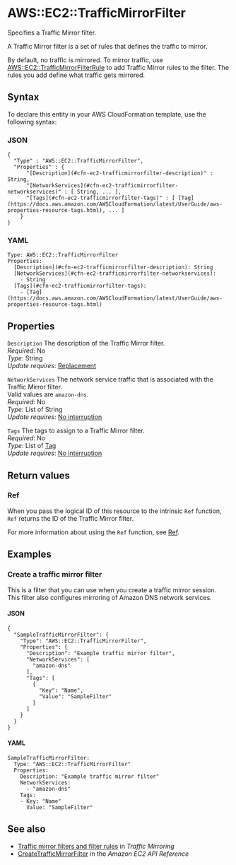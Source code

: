 # AWS::EC2::TrafficMirrorFilter<a name="aws-resource-ec2-trafficmirrorfilter"></a>

Specifies a Traffic Mirror filter\.

A Traffic Mirror filter is a set of rules that defines the traffic to mirror\.

By default, no traffic is mirrored\. To mirror traffic, use [AWS::EC2::TrafficMirrorFilterRule](https://docs.aws.amazon.com/AWSCloudFormation/latest/UserGuide/aws-resource-ec2-trafficmirrorfilterrule.html) to add Traffic Mirror rules to the filter\. The rules you add define what traffic gets mirrored\.

## Syntax<a name="aws-resource-ec2-trafficmirrorfilter-syntax"></a>

To declare this entity in your AWS CloudFormation template, use the following syntax:

### JSON<a name="aws-resource-ec2-trafficmirrorfilter-syntax.json"></a>

```
{
  "Type" : "AWS::EC2::TrafficMirrorFilter",
  "Properties" : {
      "[Description](#cfn-ec2-trafficmirrorfilter-description)" : String,
      "[NetworkServices](#cfn-ec2-trafficmirrorfilter-networkservices)" : [ String, ... ],
      "[Tags](#cfn-ec2-trafficmirrorfilter-tags)" : [ [Tag](https://docs.aws.amazon.com/AWSCloudFormation/latest/UserGuide/aws-properties-resource-tags.html), ... ]
    }
}
```

### YAML<a name="aws-resource-ec2-trafficmirrorfilter-syntax.yaml"></a>

```
Type: AWS::EC2::TrafficMirrorFilter
Properties: 
  [Description](#cfn-ec2-trafficmirrorfilter-description): String
  [NetworkServices](#cfn-ec2-trafficmirrorfilter-networkservices): 
    - String
  [Tags](#cfn-ec2-trafficmirrorfilter-tags): 
    - [Tag](https://docs.aws.amazon.com/AWSCloudFormation/latest/UserGuide/aws-properties-resource-tags.html)
```

## Properties<a name="aws-resource-ec2-trafficmirrorfilter-properties"></a>

`Description`  <a name="cfn-ec2-trafficmirrorfilter-description"></a>
The description of the Traffic Mirror filter\.  
*Required*: No  
*Type*: String  
*Update requires*: [Replacement](https://docs.aws.amazon.com/AWSCloudFormation/latest/UserGuide/using-cfn-updating-stacks-update-behaviors.html#update-replacement)

`NetworkServices`  <a name="cfn-ec2-trafficmirrorfilter-networkservices"></a>
The network service traffic that is associated with the Traffic Mirror filter\.  
Valid values are `amazon-dns`\.  
*Required*: No  
*Type*: List of String  
*Update requires*: [No interruption](https://docs.aws.amazon.com/AWSCloudFormation/latest/UserGuide/using-cfn-updating-stacks-update-behaviors.html#update-no-interrupt)

`Tags`  <a name="cfn-ec2-trafficmirrorfilter-tags"></a>
The tags to assign to a Traffic Mirror filter\.  
*Required*: No  
*Type*: List of [Tag](https://docs.aws.amazon.com/AWSCloudFormation/latest/UserGuide/aws-properties-resource-tags.html)  
*Update requires*: [No interruption](https://docs.aws.amazon.com/AWSCloudFormation/latest/UserGuide/using-cfn-updating-stacks-update-behaviors.html#update-no-interrupt)

## Return values<a name="aws-resource-ec2-trafficmirrorfilter-return-values"></a>

### Ref<a name="aws-resource-ec2-trafficmirrorfilter-return-values-ref"></a>

When you pass the logical ID of this resource to the intrinsic `Ref` function, `Ref` returns the ID of the Traffic Mirror filter\.

For more information about using the `Ref` function, see [Ref](https://docs.aws.amazon.com/AWSCloudFormation/latest/UserGuide/intrinsic-function-reference-ref.html)\.

## Examples<a name="aws-resource-ec2-trafficmirrorfilter--examples"></a>

### Create a traffic mirror filter<a name="aws-resource-ec2-trafficmirrorfilter--examples--Create_a_traffic_mirror_filter"></a>

This is a filter that you can use when you create a traffic mirror session\. This filter also configures mirroring of Amazon DNS network services\.

#### JSON<a name="aws-resource-ec2-trafficmirrorfilter--examples--Create_a_traffic_mirror_filter--json"></a>

```
{
  "SampleTrafficMirrorFilter": {
    "Type": "AWS::EC2::TrafficMirrorFilter",
    "Properties": {
      "Description": "Example traffic mirror filter",
      "NetworkServices": [
        "amazon-dns"
      ],
      "Tags": [
        {
          "Key": "Name",
          "Value": "SampleFilter"
        }
      ]
    }
  }
}
```

#### YAML<a name="aws-resource-ec2-trafficmirrorfilter--examples--Create_a_traffic_mirror_filter--yaml"></a>

```
SampleTrafficMirrorFilter:
  Type: "AWS::EC2::TrafficMirrorFilter"
  Properties:
    Description: "Example traffic mirror filter"
    NetworkServices:
      - "amazon-dns"
    Tags:
    - Key: "Name"
      Value: "SampleFilter"
```

## See also<a name="aws-resource-ec2-trafficmirrorfilter--seealso"></a>
+ [Traffic mirror filters and filter rules](https://docs.aws.amazon.com/vpc/latest/mirroring/traffic-mirroring-filters.html) in *Traffic Mirroring*
+ [CreateTrafficMirrorFilter](https://docs.aws.amazon.com/AWSEC2/latest/APIReference/API_CreateTrafficMirrorFilter.html) in the *Amazon EC2 API Reference*

